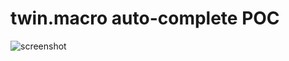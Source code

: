 # twin.macro auto-complete POC

![screenshot](https://user-images.githubusercontent.com/27515937/82094436-ba08f000-9705-11ea-8157-c3e270c5c5e4.png)
